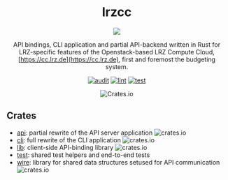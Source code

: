 <div align="center">

# lrzcc

![](https://raw.githubusercontent.com/LRZ-BADW/lrzcc/main/logo.png)

API bindings, CLI application and partial API-backend written in Rust for
LRZ-specific features of the Openstack-based LRZ Compute Cloud,
[https://cc.lrz.de](https://cc.lrz.de), first and foremost the budgeting system.

[![audit](https://github.com/LRZ-BADW/lrzcc/actions/workflows/audit.yml/badge.svg)](https://github.com/LRZ-BADW/lrzcc/actions/workflows/audit.yml)
[![lint](https://github.com/LRZ-BADW/lrzcc/actions/workflows/lint.yml/badge.svg)](https://github.com/LRZ-BADW/lrzcc/actions/workflows/lint.yml)
[![test](https://github.com/LRZ-BADW/lrzcc/actions/workflows/test.yml/badge.svg)](https://github.com/LRZ-BADW/lrzcc/actions/workflows/test.yml)

![Crates.io](https://img.shields.io/crates/l/wikijs?link=https://crates.io/crates/lrzcc)

</div>

## Crates
- [api](api): partial rewrite of the API server application ![crates.io](https://img.shields.io/crates/v/lrzcc-api?link=https://crates.io/crates/lrzcc-api)
- [cli](cli): full rewrite of the CLI application ![crates.io](https://img.shields.io/crates/v/lrzcc-cli?link=https://crates.io/crates/lrzcc-cli)
- [lib](lib): client-side API-binding library ![crates.io](https://img.shields.io/crates/v/lrzcc?link=https://crates.io/crates/lrzcc)
- [test](test): shared test helpers and end-to-end tests
- [wire](wire): library for shared data structures setused for API communication ![crates.io](https://img.shields.io/crates/v/lrzcc-wire?link=https://crates.io/crates/lrzcc-wire)
